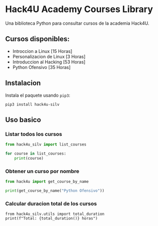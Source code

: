 # Hack4U Academy Courses Library

Una biblioteca Python para consultar cursos de la academia Hack4U.

## Cursos disponibles:

- Introccion a Linux [15 Horas]
- Personalizacion de Linux [3 Horas]
- Introduccion al Hacking [53 Horas]
- Python Ofensivo [35 Horas]

## Instalacion

Instala el paquete usando `pip3`:

```python3
pip3 install hack4u-silv
```

## Uso basico

### Listar todos los cursos

```python
from hack4u_silv import list_courses

for course in list_courses:
    print(course)
```

### Obtener un curso por nombre

```python
from hack4u import get_course_by_name

print(get_course_by_name("Python Ofensivo"))
```

### Calcular duracion total de los cursos

```python3
from hack4u_silv.utils import total_duration
print(f"Total: {total_duration()} horas")
```